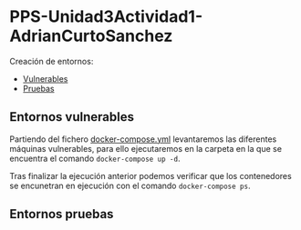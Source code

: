 # PPS-Unidad3Actividad1-AdrianCurtoSanchez

Creación de entornos:
- [Vulnerables](#entornos-vulnerables)
- [Pruebas](#entornos-pruebas)


## Entornos vulnerables

Partiendo del fichero [docker-compose.yml](./entorno-vulnerables-adriancurtosanchez/docker-compose.yml) levantaremos las diferentes máquinas vulnerables, para ello ejecutaremos en la carpeta en la que se encuentra el comando `docker-compose up -d`.

Tras finalizar la ejecución anterior podemos verificar que los contenedores se encunetran en ejecución con el comando `docker-compose ps`.




## Entornos pruebas

